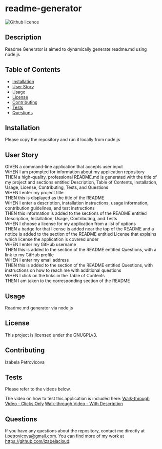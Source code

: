 # readme-generator
  ![Github licence](http://img.shields.io/badge/license-GNUGPLv3-blue.svg)


  ## Description

  Readme Generator is aimed to dynamically generate readme.md using node.js

  ## Table of Contents

  * [Installation](#installation)
  * [User Story](#user-story)
  * [Usage](#usage)
  * [License](#license)
  * [Contributing](#contributing)
  * [Tests](#tests)
  * [Questions](#questions)


  ## Installation 

  Please copy the repository and run it locally from node.js

  ## User Story 

  GIVEN a command-line application that accepts user input<br />
  WHEN I am prompted for information about my application repository<br />
  THEN a high-quality, professional README.md is generated with the title of my project and sections entitled Description, Table of Contents, Installation, Usage, License, Contributing, Tests, and Questions<br />
  WHEN I enter my project title<br />
  THEN this is displayed as the title of the README<br />
  WHEN I enter a description, installation instructions, usage information, contribution guidelines, and test instructions<br />
  THEN this information is added to the sections of the README entitled Description, Installation, Usage, Contributing, and Tests<br />
  WHEN I choose a license for my application from a list of options<br />
  THEN a badge for that license is added near the top of the README and a notice is added to the section of the README entitled License that explains which license the application is covered under<br />
  WHEN I enter my GitHub username<br />
  THEN this is added to the section of the README entitled Questions, with a link to my GitHub profile<br />
  WHEN I enter my email address<br />
  THEN this is added to the section of the README entitled Questions, with instructions on how to reach me with additional questions<br />
  WHEN I click on the links in the Table of Contents<br />
  THEN I am taken to the corresponding section of the README<br />

  ## Usage

  Readme.md generator via node.js
   
  ## License

  This project is licensed under the GNUGPLv3.

  ## Contributing

  Izabela Petrovicova

  ## Tests

  Please refer to the videos below.

  The video on how to test this application is included here: [Walk-through Video - Clicks Only](https://drive.google.com/file/d/1ovzKQI11FcP-_ACyx3fUnvfE6kC0bc-9/view)
  [Walk-through Video - With Description](https://drive.google.com/file/d/1ITaN_S5RpYnLkhPyPZF9TQDilI2YDxOU/view)

  ## Questions

  If you have any questions about the repository, contact me directly at i.petrovicova@gmail.com. You can find more of my work at https://github.com/izabelacloud.

